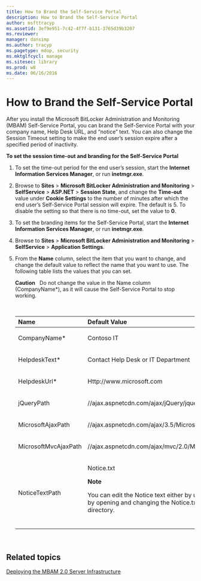 ```yaml
---
title: How to Brand the Self-Service Portal
description: How to Brand the Self-Service Portal
author: msfttracyp
ms.assetid: 3ef9e951-7c42-4f7f-b131-3765d39b3207
ms.reviewer: 
manager: dansimp
ms.author: tracyp
ms.pagetype: mdop, security
ms.mktglfcycl: manage
ms.sitesec: library
ms.prod: w8
ms.date: 06/16/2016
---
```



# How to Brand the Self-Service Portal


After you install the Microsoft BitLocker Administration and Monitoring (MBAM) Self-Service Portal, you can brand the Self-Service Portal with your company name, Help Desk URL, and “notice” text. You can also change the Session Timeout setting to make the end user’s session expire after a specified period of inactivity.

**To set the session time-out and branding for the Self-Service Portal**

1.  To set the time-out period for the end user’s session, start the **Internet Information Services Manager**, or run **inetmgr.exe**.

2.  Browse to **Sites** &gt; **Microsoft BitLocker Administration and Monitoring** &gt; **SelfService** &gt; **ASP.NET** &gt; **Session State**, and change the **Time-out** value under **Cookie Settings** to the number of minutes after which the end user’s Self-Service Portal session will expire. The default is 5. To disable the setting so that there is no time-out, set the value to **0**.

3.  To set the branding items for the Self-Service Portal, start the **Internet Information Services Manager**, or run **inetmgr.exe**.

4.  Browse to **Sites** &gt; **Microsoft BitLocker Administration and Monitoring** &gt; **SelfService** &gt; **Application Settings**.

5.  From the **Name** column, select the item that you want to change, and change the default value to reflect the name that you want to use. The following table lists the values that you can set.

    **Caution**  
    Do not change the value in the Name column (CompanyName\*), as it will cause the Self-Service Portal to stop working.

     

    <table>
    <colgroup>
    <col width="50%" />
    <col width="50%" />
    </colgroup>
    <thead>
    <tr class="header">
    <th align="left">Name</th>
    <th align="left">Default Value</th>
    </tr>
    </thead>
    <tbody>
    <tr class="odd">
    <td align="left"><p>CompanyName*</p></td>
    <td align="left"><p>Contoso IT</p></td>
    </tr>
    <tr class="even">
    <td align="left"><p>HelpdeskText*</p></td>
    <td align="left"><p>Contact Help Desk or IT Department</p></td>
    </tr>
    <tr class="odd">
    <td align="left"><p>HelpdeskUrl*</p></td>
    <td align="left"><p>Http://www.microsoft.com</p></td>
    </tr>
    <tr class="even">
    <td align="left"><p>jQueryPath</p></td>
    <td align="left"><p>//ajax.aspnetcdn.com/ajax/jQuery/jquery-1.7.2.min.js</p></td>
    </tr>
    <tr class="odd">
    <td align="left"><p>MicrosoftAjaxPath</p></td>
    <td align="left"><p>//ajax.aspnetcdn.com/ajax/3.5/MicrosoftAjax.js</p></td>
    </tr>
    <tr class="even">
    <td align="left"><p>MicrosoftMvcAjaxPath</p></td>
    <td align="left"><p>//ajax.aspnetcdn.com/ajax/mvc/2.0/MicrosoftMvcValidation.js</p></td>
    </tr>
    <tr class="odd">
    <td align="left"><p>NoticeTextPath</p></td>
    <td align="left"><p>Notice.txt</p>
    <div class="alert">
    <strong>Note</strong>  
    <p>You can edit the Notice text either by using the IIS Manager or by opening and changing the Notice.txt file in the installation directory.</p>
    </div>
    <div>
     
    </div></td>
    </tr>
    </tbody>
    </table>

     

## Related topics


[Deploying the MBAM 2.0 Server Infrastructure](deploying-the-mbam-20-server-infrastructure-mbam-2.md)

 

 





